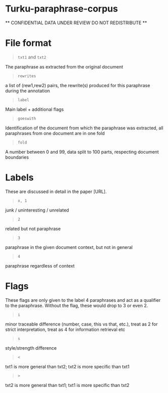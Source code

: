 # Turku-paraphrase-corpus

** CONFIDENTIAL DATA UNDER REVIEW DO NOT REDISTRIBUTE **

# File format

> `txt1` and `txt2`

The paraphrase as extracted from the original document

> `rewrites`

a list of (rew1,rew2) pairs, the rewrite(s) produced for this paraphrase during the annotation

> `label`

Main label + additional flags

> `goeswith`

Identification of the document from which the paraphrase was extracted, all paraphrases from one document are in one fold

> `fold`

A number between 0 and 99, data split to 100 parts, respecting document boundaries

# Labels

These are discussed in detail in the paper [URL].

> `x, 1`

junk / uninteresting / unrelated

> `2`

related but not paraphrase

> `3`

paraphrase in the given document context, but not in general

> `4`

paraphrase regardless of context

# Flags

These flags are only given to the label 4 paraphrases and act as a qualifier to the paraphrase. Without the flag, these would drop to 3 or even 2.

> `i`

minor traceable difference (number, case, this vs that, etc.), treat as 2 for strict interpretation, treat as 4 for information retrieval etc

> `s`

style/strength difference

> `<`

txt1 is more general than txt2; txt2 is more specific than txt1

> `>`

txt2 is more general than txt1; txt1 is more specific than txt2

